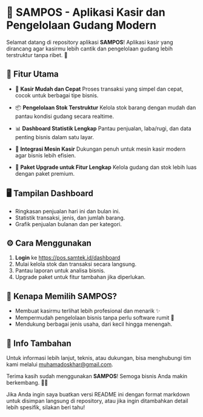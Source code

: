 # 🌟 SAMPOS - Aplikasi Kasir dan Pengelolaan Gudang Modern

Selamat datang di repository aplikasi **SAMPOS**!
Aplikasi kasir yang dirancang agar kasirmu lebih cantik dan pengelolaan gudang lebih terstruktur tanpa ribet. 🚀

## 🎯 Fitur Utama

- 🛒 **Kasir Mudah dan Cepat**
  Proses transaksi yang simpel dan cepat, cocok untuk berbagai tipe bisnis.

- 📦 **Pengelolaan Stok Terstruktur**
  Kelola stok barang dengan mudah dan pantau kondisi gudang secara realtime.

- 📊 **Dashboard Statistik Lengkap**
  Pantau penjualan, laba/rugi, dan data penting bisnis dalam satu layar.

- 🔄 **Integrasi Mesin Kasir**
  Dukungan penuh untuk mesin kasir modern agar bisnis lebih efisien.

- 💼 **Paket Upgrade untuk Fitur Lengkap**
  Kelola gudang dan stok lebih luas dengan paket premium.

## 🖥️ Tampilan Dashboard

- Ringkasan penjualan hari ini dan bulan ini.
- Statistik transaksi, jenis, dan jumlah barang.
- Grafik penjualan bulanan dan per kategori.

## ⚙️ Cara Menggunakan

1. **Login** ke https://pos.samtek.id/dashboard
2. Mulai kelola stok dan transaksi secara langsung.
3. Pantau laporan untuk analisa bisnis.
4. Upgrade paket untuk fitur tambahan jika diperlukan.

## 🚀 Kenapa Memilih SAMPOS?

- Membuat kasirmu terlihat lebih profesional dan menarik ✨
- Mempermudah pengelolaan bisnis tanpa perlu software rumit 🔧
- Mendukung berbagai jenis usaha, dari kecil hingga menengah.

## 📢 Info Tambahan

Untuk informasi lebih lanjut, teknis, atau dukungan, bisa menghubungi tim kami melalui muhamadoskhar@gmail.com.

Terima kasih sudah menggunakan **SAMPOS**! Semoga bisnis Anda makin berkembang. 🚀✨

Jika Anda ingin saya buatkan versi README ini dengan format markdown untuk disimpan langsung di repository, atau jika ingin ditambahkan detail lebih spesifik, silakan beri tahu!

